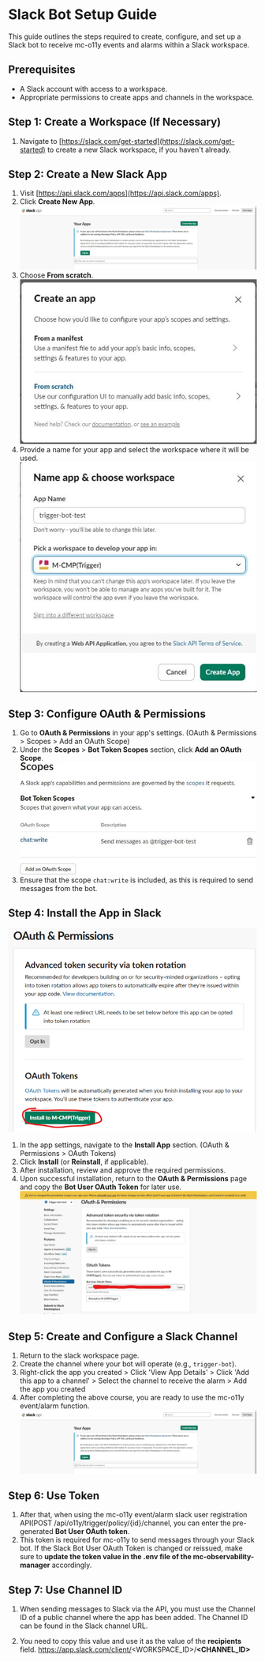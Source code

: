 # Slack Bot Setup Guide

This guide outlines the steps required to create, configure, and set up a Slack bot 
to receive mc-o11y events and alarms within a Slack workspace.

## Prerequisites

- A Slack account with access to a workspace.
- Appropriate permissions to create apps and channels in the workspace.

## Step 1: Create a Workspace (If Necessary)

1. Navigate to [https://slack.com/get-started](https://slack.com/get-started) to create a new Slack workspace, if you haven't already.

## Step 2: Create a New Slack App

1. Visit [https://api.slack.com/apps](https://api.slack.com/apps).
2. Click **Create New App**.  
![img.png](docs/image/slack/img.png)
3. Choose **From scratch**.  
![img.png](docs/image/slack/img2.png)
4. Provide a name for your app and select the workspace where it will be used.  
![img.png](docs/image/slack/img3.png)

## Step 3: Configure OAuth & Permissions

1. Go to **OAuth & Permissions** in your app's settings. (OAuth & Permissions > Scopes > Add an OAuth Scope)
2. Under the **Scopes** > **Bot Token Scopes** section, click **Add an OAuth Scope**.  
![img.png](docs/image/slack/img4.png)
3. Ensure that the scope `chat:write` is included, as this is required to send messages from the bot.

## Step 4: Install the App in Slack
![img.png](docs/image/slack/img7.png)
1. In the app settings, navigate to the **Install App** section. (OAuth & Permissions > OAuth Tokens)
2. Click **Install** (or **Reinstall**, if applicable).
3. After installation, review and approve the required permissions.
4. Upon successful installation, return to the **OAuth & Permissions** page and copy the **Bot User OAuth Token** for later use.
![img.png](docs/image/slack/img5.png)

## Step 5: Create and Configure a Slack Channel

1. Return to the slack workspace page.  
2. Create the channel where your bot will operate (e.g., `trigger-bot`).
3. Right-click the app you created > Click 'View App Details' > Click 'Add this app to a channel' > Select the channel to receive the alarm > Add the app you created
4. After completing the above course, you are ready to use the mc-o11y event/alarm function.
![img.png](docs/image/slack/img.png)

## Step 6: Use Token

1. After that, when using the mc-o11y event/alarm slack user registration API(POST /api/o11y/trigger/policy/{id}/channel, you can enter the pre-generated **Bot User OAuth token**.
2. This token is required for mc-o11y to send messages through your Slack bot. If the Slack Bot User OAuth Token is changed or reissued, make sure to **update the token value in the .env file of the mc-observability-manager** accordingly.

## Step 7: Use Channel ID

1. When sending messages to Slack via the API, you must use the Channel ID of a public channel where the app has been added.
The Channel ID can be found in the Slack channel URL.

2. You need to copy this value and use it as the value of the **recipients** field.
   https://app.slack.com/client/<WORKSPACE_ID>/**<CHANNEL_ID>**

